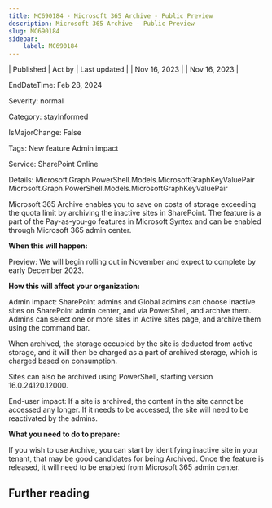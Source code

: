 ```yaml
---
title: MC690184 - Microsoft 365 Archive - Public Preview
description: Microsoft 365 Archive - Public Preview
slug: MC690184
sidebar:
    label: MC690184
---
```



| Published | Act by | Last updated |
| Nov 16, 2023 |  | Nov 16, 2023 |

EndDateTime: Feb 28, 2024

Severity: normal

Category: stayInformed

IsMajorChange: False

Tags: New feature Admin impact

Service: SharePoint Online

Details: Microsoft.Graph.PowerShell.Models.MicrosoftGraphKeyValuePair Microsoft.Graph.PowerShell.Models.MicrosoftGraphKeyValuePair

<p style="">Microsoft 365 Archive enables you to save on costs of storage exceeding the quota limit by archiving the inactive sites in SharePoint. The feature is a part of the Pay-as-you-go features in Microsoft Syntex and&nbsp;can be enabled through Microsoft 365 admin center.&nbsp;<br></p>
<p><b>When this will happen:</b><br></p>

<p>Preview: We will begin rolling out in November and expect to complete by early December 2023.</p>

<p><b>How this will affect your organization:</b><br></p>

<p>Admin impact: SharePoint admins and Global admins can choose inactive sites on SharePoint admin center, and via PowerShell, and archive them. Admins can select one or more sites in Active sites page, and archive them using the command bar.
</p><p>When archived, the storage occupied by the site is deducted from active storage, and it will then be charged as a part of archived storage, which is charged based on consumption. 
</p><p>Sites can also be archived using PowerShell, starting version 16.0.24120.12000.
</p><p>
</p><p>End-user impact: If a site is archived, the content in the site cannot be accessed any longer. If it needs to be accessed, the site will need to be reactivated by the admins.<br></p><p><b>What you need to do to prepare:</b><br></p>
<p>If you wish to use Archive, you can start by identifying inactive site in your tenant, that may be good candidates for being Archived. Once the feature is released, it will need to be enabled from Microsoft 365 admin center.</p>

## Further reading
